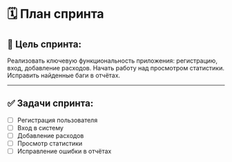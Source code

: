 # 🗓️ План спринта

## 🎯 Цель спринта:
Реализовать ключевую функциональность приложения: регистрацию, вход, добавление расходов. Начать работу над просмотром статистики. Исправить найденные баги в отчётах.

---

## ✅ Задачи спринта:

- [ ] Регистрация пользователя
- [ ] Вход в систему
- [ ] Добавление расходов
- [ ] Просмотр статистики
- [ ] Исправление ошибки в отчётах
